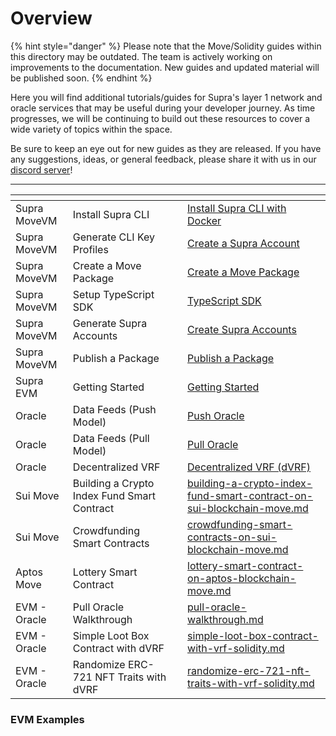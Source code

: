 # Overview

{% hint style="danger" %}
Please note that the Move/Solidity guides within this directory may be outdated. The team is actively working on improvements to the documentation. New guides and updated material will be published soon.
{% endhint %}

Here you will find additional tutorials/guides for Supra's layer 1 network and oracle services that may be useful during your developer journey. As time progresses, we will be continuing to build out these resources to cover a wide variety of topics within the space.

Be sure to keep an eye out for new guides as they are released. If you have any suggestions, ideas, or general feedback, please share it with us in our [discord server](https://discord.com/invite/supralabs)!

***

<table data-view="cards"><thead><tr><th></th><th></th><th></th><th data-hidden data-card-target data-type="content-ref"></th></tr></thead><tbody><tr><td>Supra MoveVM</td><td>Install Supra CLI</td><td></td><td><a href="https://app.gitbook.com/s/mTBWRilfF5GuWWSNVrjY/getting-started/supra-cli-with-docker">Install Supra CLI with Docker</a></td></tr><tr><td>Supra MoveVM</td><td>Generate CLI Key Profiles</td><td></td><td><a href="https://app.gitbook.com/s/mTBWRilfF5GuWWSNVrjY/getting-started/create-a-supra-account">Create a Supra Account</a></td></tr><tr><td>Supra MoveVM</td><td>Create a Move Package</td><td></td><td><a href="https://app.gitbook.com/s/mTBWRilfF5GuWWSNVrjY/getting-started/create-a-move-package">Create a Move Package</a></td></tr><tr><td>Supra MoveVM</td><td>Setup TypeScript SDK</td><td></td><td><a href="https://app.gitbook.com/s/mTBWRilfF5GuWWSNVrjY/typescript-sdk">TypeScript SDK</a></td></tr><tr><td>Supra MoveVM</td><td>Generate Supra Accounts</td><td></td><td><a href="https://app.gitbook.com/s/mTBWRilfF5GuWWSNVrjY/typescript-sdk/guides/create-supra-accounts">Create Supra Accounts</a></td></tr><tr><td>Supra MoveVM</td><td>Publish a Package</td><td></td><td><a href="https://app.gitbook.com/s/mTBWRilfF5GuWWSNVrjY/typescript-sdk/guides/publish-a-package">Publish a Package</a></td></tr><tr><td>Supra EVM</td><td>Getting Started</td><td></td><td><a href="https://app.gitbook.com/s/oDAXpbcTqldUcJ6e1yaj/getting-started">Getting Started</a></td></tr><tr><td>Oracle</td><td>Data Feeds (Push Model)</td><td></td><td><a href="https://app.gitbook.com/s/pGVprscCeQzW0QYcaJS9/data-feeds/push-oracle">Push Oracle</a></td></tr><tr><td>Oracle</td><td>Data Feeds (Pull Model)</td><td></td><td><a href="https://app.gitbook.com/s/pGVprscCeQzW0QYcaJS9/data-feeds/pull-oracle">Pull Oracle</a></td></tr><tr><td>Oracle</td><td>Decentralized VRF</td><td></td><td><a href="https://app.gitbook.com/s/pGVprscCeQzW0QYcaJS9/dvrf">Decentralized VRF (dVRF)</a></td></tr><tr><td>Sui Move</td><td>Building a Crypto Index Fund Smart Contract</td><td></td><td><a href="move/building-a-crypto-index-fund-smart-contract-on-sui-blockchain-move.md">building-a-crypto-index-fund-smart-contract-on-sui-blockchain-move.md</a></td></tr><tr><td>Sui Move</td><td>Crowdfunding Smart Contracts</td><td></td><td><a href="move/crowdfunding-smart-contracts-on-sui-blockchain-move.md">crowdfunding-smart-contracts-on-sui-blockchain-move.md</a></td></tr><tr><td>Aptos Move</td><td>Lottery Smart Contract</td><td></td><td><a href="move/lottery-smart-contract-on-aptos-blockchain-move.md">lottery-smart-contract-on-aptos-blockchain-move.md</a></td></tr><tr><td>EVM - Oracle</td><td>Pull Oracle Walkthrough</td><td></td><td><a href="solidity/pull-oracle-walkthrough.md">pull-oracle-walkthrough.md</a></td></tr><tr><td>EVM - Oracle</td><td>Simple Loot Box Contract with dVRF</td><td></td><td><a href="solidity/simple-loot-box-contract-with-vrf-solidity.md">simple-loot-box-contract-with-vrf-solidity.md</a></td></tr><tr><td>EVM - Oracle</td><td>Randomize ERC-721 NFT Traits with dVRF</td><td></td><td><a href="solidity/randomize-erc-721-nft-traits-with-vrf-solidity.md">randomize-erc-721-nft-traits-with-vrf-solidity.md</a></td></tr></tbody></table>

### EVM Examples
